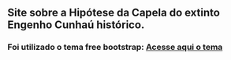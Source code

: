 ## Site sobre a Hipótese da Capela do extinto Engenho Cunhaú histórico. 

### Foi utilizado o tema free bootstrap: [Acesse aqui o tema](https://startbootstrap.com/previews/grayscale)
